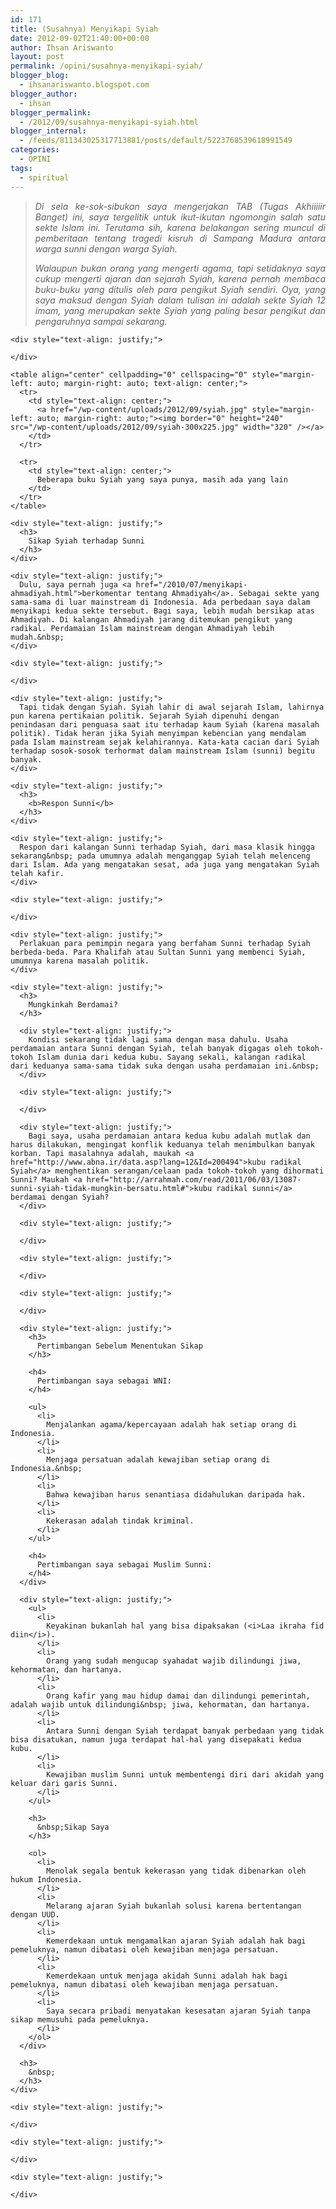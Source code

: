 ```yaml
---
id: 171
title: (Susahnya) Menyikapi Syiah
date: 2012-09-02T21:40:00+00:00
author: Ihsan Ariswanto
layout: post
permalink: /opini/susahnya-menyikapi-syiah/
blogger_blog:
  - ihsanariswanto.blogspot.com
blogger_author:
  - ihsan
blogger_permalink:
  - /2012/09/susahnya-menyikapi-syiah.html
blogger_internal:
  - /feeds/811343025317713881/posts/default/5223768539618991549
categories:
  - OPINI
tags:
  - spiritual
---
```

> <div style="text-align: justify;">
>   <i>Di sela ke-sok-sibukan saya mengerjakan TAB (Tugas Akhiiiiir Banget) ini, saya tergelitik untuk ikut-ikutan ngomongin salah satu sekte Islam ini. Terutama sih, karena belakangan sering muncul di pemberitaan tentang tragedi kisruh di Sampang Madura antara warga sunni dengan warga Syiah.&nbsp;</i></p> 
>   
>   <p>
>     <i>Walaupun bukan orang yang mengerti agama, tapi setidaknya saya cukup mengerti ajaran dan sejarah Syiah, karena pernah membaca buku-buku yang ditulis oleh para pengikut Syiah sendiri. Oya, yang saya maksud dengan Syiah dalam tulisan ini adalah sekte Syiah 12 imam, yang merupakan sekte Syiah yang paling besar pengikut dan pengaruhnya sampai sekarang.</i><br /><a name='more'></a></div> </blockquote> 
>     
>     <div style="text-align: justify;">
>
>     </div>
>     
>     <table align="center" cellpadding="0" cellspacing="0" style="margin-left: auto; margin-right: auto; text-align: center;">
>       <tr>
>         <td style="text-align: center;">
>           <a href="/wp-content/uploads/2012/09/syiah.jpg" style="margin-left: auto; margin-right: auto;"><img border="0" height="240" src="/wp-content/uploads/2012/09/syiah-300x225.jpg" width="320" /></a>
>         </td>
>       </tr>
>       
>       <tr>
>         <td style="text-align: center;">
>           Beberapa buku Syiah yang saya punya, masih ada yang lain
>         </td>
>       </tr>
>     </table>
>     
>     <div style="text-align: justify;">
>       <h3>
>         Sikap Syiah terhadap Sunni
>       </h3>
>     </div>
>     
>     <div style="text-align: justify;">
>       Dulu, saya pernah juga <a href="/2010/07/menyikapi-ahmadiyah.html">berkomentar tentang Ahmadiyah</a>. Sebagai sekte yang sama-sama di luar mainstream di Indonesia. Ada perbedaan saya dalam menyikapi kedua sekte tersebut. Bagi saya, lebih mudah bersikap atas Ahmadiyah. Di kalangan Ahmadiyah jarang ditemukan pengikut yang radikal. Perdamaian Islam mainstream dengan Ahmadiyah lebih mudah.&nbsp;
>     </div>
>     
>     <div style="text-align: justify;">
>
>     </div>
>     
>     <div style="text-align: justify;">
>       Tapi tidak dengan Syiah. Syiah lahir di awal sejarah Islam, lahirnya pun karena pertikaian politik. Sejarah Syiah dipenuhi dengan penindasan dari penguasa saat itu terhadap kaum Syiah (karena masalah politik). Tidak heran jika Syiah menyimpan kebencian yang mendalam pada Islam mainstream sejak kelahirannya. Kata-kata cacian dari Syiah terhadap sosok-sosok terhormat dalam mainstream Islam (sunni) begitu banyak.
>     </div>
>     
>     <div style="text-align: justify;">
>       <h3>
>         <b>Respon Sunni</b>
>       </h3>
>     </div>
>     
>     <div style="text-align: justify;">
>       Respon dari kalangan Sunni terhadap Syiah, dari masa klasik hingga sekarang&nbsp; pada umumnya adalah menganggap Syiah telah melenceng dari Islam. Ada yang mengatakan sesat, ada juga yang mengatakan Syiah telah kafir.
>     </div>
>     
>     <div style="text-align: justify;">
>
>     </div>
>     
>     <div style="text-align: justify;">
>       Perlakuan para pemimpin negara yang berfaham Sunni terhadap Syiah berbeda-beda. Para Khalifah atau Sultan Sunni yang membenci Syiah, umumnya karena masalah politik.
>     </div>
>     
>     <div style="text-align: justify;">
>       <h3>
>         Mungkinkah Berdamai?
>       </h3>
>       
>       <div style="text-align: justify;">
>         Kondisi sekarang tidak lagi sama dengan masa dahulu. Usaha perdamaian antara Sunni dengan Syiah, telah banyak digagas oleh tokoh-tokoh Islam dunia dari kedua kubu. Sayang sekali, kalangan radikal dari keduanya sama-sama tidak suka dengan usaha perdamaian ini.&nbsp;
>       </div>
>       
>       <div style="text-align: justify;">
>
>       </div>
>       
>       <div style="text-align: justify;">
>         Bagi saya, usaha perdamaian antara kedua kubu adalah mutlak dan harus dilakukan, mengingat konflik keduanya telah menimbulkan banyak korban. Tapi masalahnya adalah, maukah <a href="http://www.abna.ir/data.asp?lang=12&Id=200494">kubu radikal Syiah</a> menghentikan serangan/celaan pada tokoh-tokoh yang dihormati Sunni? Maukah <a href="http://arrahmah.com/read/2011/06/03/13087-sunni-syiah-tidak-mungkin-bersatu.html#">kubu radikal sunni</a> berdamai dengan Syiah?
>       </div>
>       
>       <div style="text-align: justify;">
>
>       </div>
>       
>       <div style="text-align: justify;">
>
>       </div>
>       
>       <div style="text-align: justify;">
>
>       </div>
>       
>       <div style="text-align: justify;">
>         <h3>
>           Pertimbangan Sebelum Menentukan Sikap
>         </h3>
>         
>         <h4>
>           Pertimbangan saya sebagai WNI:
>         </h4>
>         
>         <ul>
>           <li>
>             Menjalankan agama/kepercayaan adalah hak setiap orang di Indonesia.
>           </li>
>           <li>
>             Menjaga persatuan adalah kewajiban setiap orang di Indonesia.&nbsp;
>           </li>
>           <li>
>             Bahwa kewajiban harus senantiasa didahulukan daripada hak.
>           </li>
>           <li>
>             Kekerasan adalah tindak kriminal.
>           </li>
>         </ul>
>         
>         <h4>
>           Pertimbangan saya sebagai Muslim Sunni:
>         </h4>
>       </div>
>       
>       <div style="text-align: justify;">
>         <ul>
>           <li>
>             Keyakinan bukanlah hal yang bisa dipaksakan (<i>Laa ikraha fid diin</i>).
>           </li>
>           <li>
>             Orang yang sudah mengucap syahadat wajib dilindungi jiwa, kehormatan, dan hartanya.
>           </li>
>           <li>
>             Orang kafir yang mau hidup damai dan dilindungi pemerintah, adalah wajib untuk dilindungi&nbsp; jiwa, kehormatan, dan hartanya.
>           </li>
>           <li>
>             Antara Sunni dengan Syiah terdapat banyak perbedaan yang tidak bisa disatukan, namun juga terdapat hal-hal yang disepakati kedua kubu.
>           </li>
>           <li>
>             Kewajiban muslim Sunni untuk membentengi diri dari akidah yang keluar dari garis Sunni.
>           </li>
>         </ul>
>         
>         <h3>
>           &nbsp;Sikap Saya
>         </h3>
>         
>         <ol>
>           <li>
>             Menolak segala bentuk kekerasan yang tidak dibenarkan oleh hukum Indonesia.
>           </li>
>           <li>
>             Melarang ajaran Syiah bukanlah solusi karena bertentangan dengan UUD.
>           </li>
>           <li>
>             Kemerdekaan untuk mengamalkan ajaran Syiah adalah hak bagi pemeluknya, namun dibatasi oleh kewajiban menjaga persatuan.
>           </li>
>           <li>
>             Kemerdekaan untuk menjaga akidah Sunni adalah hak bagi pemeluknya, namun dibatasi oleh kewajiban menjaga persatuan.
>           </li>
>           <li>
>             Saya secara pribadi menyatakan kesesatan ajaran Syiah tanpa sikap memusuhi pada pemeluknya.
>           </li>
>         </ol>
>       </div>
>       
>       <h3>
>         &nbsp;
>       </h3>
>     </div>
>     
>     <div style="text-align: justify;">
>
>     </div>
>     
>     <div style="text-align: justify;">
>
>     </div>
>     
>     <div style="text-align: justify;">
>
>     </div>